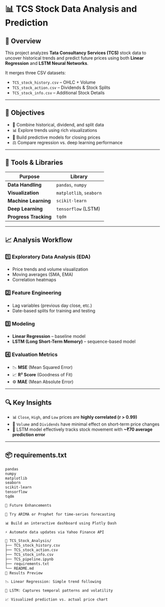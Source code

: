 # 📊 TCS Stock Data Analysis and Prediction

## 📘 Overview
This project analyzes **Tata Consultancy Services (TCS)** stock data to uncover historical trends and predict future prices using both **Linear Regression** and **LSTM Neural Networks**.

It merges three CSV datasets:

- `TCS_stock_history.csv` – OHLC + Volume  
- `TCS_stock_action.csv` – Dividends & Stock Splits  
- `TCS_stock_info.csv` – Additional Stock Details  

---

## 🎯 Objectives
- 📂 Combine historical, dividend, and split data  
- 📊 Explore trends using rich visualizations  
- 🤖 Build predictive models for closing prices  
- ⚖️ Compare regression vs. deep learning performance  

---

## 🧰 Tools & Libraries

| Purpose | Library |
|----------|----------|
| **Data Handling** | `pandas`, `numpy` |
| **Visualization** | `matplotlib`, `seaborn` |
| **Machine Learning** | `scikit-learn` |
| **Deep Learning** | `tensorflow` (LSTM) |
| **Progress Tracking** | `tqdm` |

---

## 📈 Analysis Workflow

### 1️⃣ Exploratory Data Analysis (EDA)
- Price trends and volume visualization  
- Moving averages (SMA, EMA)  
- Correlation heatmaps  

### 2️⃣ Feature Engineering
- Lag variables (previous day close, etc.)  
- Date-based splits for training and testing  

### 3️⃣ Modeling
- **Linear Regression** – baseline model  
- **LSTM (Long Short-Term Memory)** – sequence-based model  

### 4️⃣ Evaluation Metrics
- 📉 **MSE** (Mean Squared Error)  
- 📈 **R² Score** (Goodness of Fit)  
- ⚙️ **MAE** (Mean Absolute Error)

---

## 🔍 Key Insights
- 📊 `Close`, `High`, and `Low` prices are **highly correlated (r > 0.99)**  
- 💸 `Volume` and `Dividends` have minimal effect on short-term price changes  
- 🧠 LSTM model effectively tracks stock movement with **~₹70 average prediction error**

---

## 📦 requirements.txt
```txt
pandas
numpy
matplotlib
seaborn
scikit-learn
tensorflow
tqdm

🧠 Future Enhancements

🔮 Try ARIMA or Prophet for time-series forecasting

📊 Build an interactive dashboard using Plotly Dash

⚡ Automate data updates via Yahoo Finance API

📂 TCS_Stock_Analysis/
├── TCS_stock_history.csv
├── TCS_stock_action.csv
├── TCS_stock_info.csv
├── TCS_pipeline.ipynb
├── requirements.txt
└── README.md
🏁 Results Preview

📉 Linear Regression: Simple trend following

🤖 LSTM: Captures temporal patterns and volatility

📈 Visualized prediction vs. actual price chart
